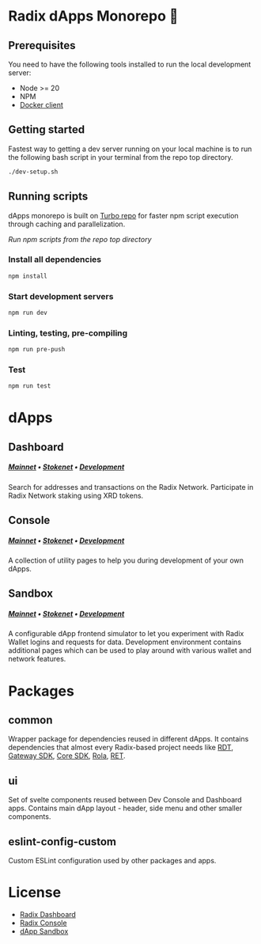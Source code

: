 # Radix dApps Monorepo 👋

## Prerequisites

You need to have the following tools installed to run the local development server:

- Node >= 20
- NPM
- [Docker client](https://www.docker.com)

## Getting started

Fastest way to getting a dev server running on your local machine is to run the following bash script in your terminal from the repo top directory.

```bash
./dev-setup.sh
```

## Running scripts

dApps monorepo is built on [Turbo repo](https://turbo.build/repo/docs) for faster npm script execution through caching and parallelization.

_*Run npm scripts from the repo top directory*_

### Install all dependencies

```bash
npm install
```

### Start development servers

```bash
npm run dev
```

### Linting, testing, pre-compiling

```bash
npm run pre-push
```

### Test

```bash
npm run test
```

# dApps

## Dashboard

##### [Mainnet](https://dashboard.radixdlt.com/) • [Stokenet](https://stokenet-dashboard.radixdlt.com/) • [Development](https://dev-dashboard.rdx-works-main.extratools.works/)


Search for addresses and transactions on the Radix Network. Participate in Radix Network staking using XRD tokens.

## Console

##### [Mainnet](https://console.radixdlt.com/) • [Stokenet](https://stokenet-console.radixdlt.com/) • [Development](https://dev-console.rdx-works-main.extratools.works/)

A collection of utility pages to help you during development of your own dApps.

## Sandbox

##### [Mainnet](https://sandbox.radixdlt.com/) • [Stokenet](https://stokenet-sandbox.radixdlt.com/) • [Development](https://dev-sandbox.rdx-works-main.extratools.works/)

A configurable dApp frontend simulator to let you experiment with Radix Wallet logins and requests for data. Development environment contains additional pages which can be used to play around with various wallet and network features.

# Packages

## common

Wrapper package for dependencies reused in different dApps. It contains dependencies that almost every Radix-based project needs like [RDT](https://github.com/radixdlt/radix-dapp-toolkit), [Gateway SDK](https://www.npmjs.com/package/@radixdlt/babylon-gateway-api-sdk), [Core SDK](https://www.npmjs.com/package/@radixdlt/babylon-core-api-sdk), [Rola](https://github.com/radixdlt/rola), [RET](https://github.com/radixdlt/typescript-radix-engine-toolkit).

## ui

Set of svelte components reused between Dev Console and Dashboard apps. Contains main dApp layout - header, side menu and other smaller components.

## eslint-config-custom

Custom ESLint configuration used by other packages and apps.

# License

* [Radix Dashboard](apps/dashboard/README.md#license) 
* [Radix Console](apps/console/README.md#license)
* [dApp Sandbox](apps/sandbox/README.md#license)